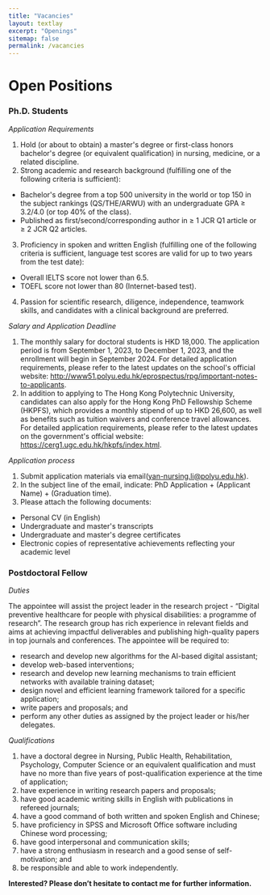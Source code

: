 ```yaml
---
title: "Vacancies"
layout: textlay
excerpt: "Openings"
sitemap: false
permalink: /vacancies
---
```


# Open Positions



### **Ph.D. Students**

*Application Requirements*

1. Hold (or about to obtain) a master's degree or first-class honors bachelor's degree (or equivalent qualification) in nursing, medicine, or a related discipline.
2. Strong academic and research background (fulfilling one of the following criteria is sufficient):
*   Bachelor's degree from a top 500 university in the world or top 150 in the subject rankings (QS/THE/ARWU) with an undergraduate GPA ≥ 3.2/4.0 (or top 40% of the class).
*   Published as first/second/corresponding author in ≥ 1 JCR Q1 article or ≥ 2 JCR Q2 articles.
3. Proficiency in spoken and written English (fulfilling one of the following criteria is sufficient, language test scores are valid for up to two years from the test date):
*   Overall IELTS score not lower than 6.5.
*   TOEFL score not lower than 80 (Internet-based test).
4. Passion for scientific research, diligence, independence, teamwork skills, and candidates with a clinical background are preferred.

*Salary and Application Deadline*

1. The monthly salary for doctoral students is HKD 18,000. The application period is from September 1, 2023, to December 1, 2023, and the enrollment will begin in September 2024. For detailed application requirements, please refer to the latest updates on the school's official website: <http://www51.polyu.edu.hk/eprospectus/rpg/important-notes-to-applicants>.
2. In addition to applying to The Hong Kong Polytechnic University, candidates can also apply for the Hong Kong PhD Fellowship Scheme (HKPFS), which provides a monthly stipend of up to HKD 26,600, as well as benefits such as tuition waivers and conference travel allowances. For detailed application requirements, please refer to the latest updates on the government's official website: <https://cerg1.ugc.edu.hk/hkpfs/index.html>.

*Application process*
1. Submit application materials via email(yan-nursing.li@polyu.edu.hk).
2. In the subject line of the email, indicate: PhD Application + (Applicant Name) + (Graduation time).
3. Please attach the following documents:
*   Personal CV (in English)
*   Undergraduate and master's transcripts
*   Undergraduate and master's degree certificates
*   Electronic copies of representative achievements reflecting your academic level


### **Postdoctoral Fellow**

*Duties*

The appointee will assist the project leader in the research project - “Digital preventive healthcare for people with physical disabilities: a programme of research”.  The research group has rich experience in relevant fields and aims at achieving impactful deliverables and publishing high-quality papers in top journals and conferences.  The appointee will be required to:
- research and develop new algorithms for the AI-based digital assistant;
- develop web-based interventions;
- research and develop new learning mechanisms to train efficient networks with available training dataset;
- design novel and efficient learning framework tailored for a specific application;
- write papers and proposals; and
- perform any other duties as assigned by the project leader or his/her delegates.

*Qualifications*

1. have a doctoral degree in Nursing, Public Health, Rehabilitation, Psychology, Computer Science  or an equivalent qualification and must have no more than five years of post-qualification experience at the time of application; 
2. have experience in writing research papers and proposals; 
3. have good academic writing skills in English with publications in refereed journals;
4. have a good command of both written and spoken English and Chinese;
5. have proficiency in SPSS and Microsoft Office software including Chinese word processing;
6. have good interpersonal and communication skills; 
7. have a strong enthusiasm in research and a good sense of self-motivation; and
8. be responsible and able to work independently.

**Interested? Please don’t hesitate to contact me for further information.**

<!-- ### Bsc / Master students from elsewhere
If you are interested in pursuing a Master degree at Leiden University, see [mastersinleiden.nl](http://www.mastersinleiden.nl/programmes/physics/en/introduction). Sometimes, we take master students or summer interns if we get exceptional applicants (this usually means very good grades and a personal recommendation). -->